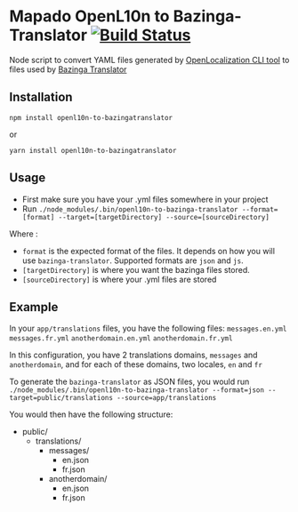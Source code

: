 Mapado OpenL10n to Bazinga-Translator  [![Build Status](https://travis-ci.org/mapado/openl10n-to-bazingatranslator.svg?branch=master)](https://travis-ci.org/mapado/openl10n-to-bazingatranslator)
=================

Node script to convert YAML files generated by [OpenLocalization CLI tool](https://github.com/openl10n/openl10n-cli) to files used by [Bazinga Translator](https://github.com/willdurand/BazingaJsTranslationBundle)

## Installation
`npm install openl10n-to-bazingatranslator`

or

`yarn install openl10n-to-bazingatranslator`

## Usage

* First make sure you have your .yml files somewhere in your project
* Run `./node_modules/.bin/openl10n-to-bazinga-translator --format=[format] --target=[targetDirectory] --source=[sourceDirectory]`

Where :
* `format` is the expected format of the files. It depends on how you will use `bazinga-translator`. Supported formats are `json` and `js`.
* `[targetDirectory]` is where you want the bazinga files stored.
* `[sourceDirectory]` is where your .yml files are stored

## Example

In your `app/translations` files, you have the following files:
`messages.en.yml`
`messages.fr.yml`
`anotherdomain.en.yml`
`anotherdomain.fr.yml`

In this configuration, you have 2 translations domains, `messages` and `anotherdomain`, and for each of these domains, two locales, `en` and `fr`

To generate the `bazinga-translator` as JSON files, you would run `./node_modules/.bin/openl10n-to-bazinga-translator --format=json --target=public/translations --source=app/translations`

You would then have the following structure:

 * public/
   * translations/
     * messages/
       * en.json
       * fr.json
     * anotherdomain/
       * en.json
       * fr.json
